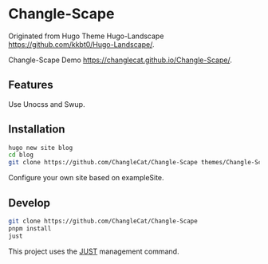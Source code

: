 # Changle-Scape

Originated from Hugo Theme Hugo-Landscape https://github.com/kkbt0/Hugo-Landscape/.

Changle-Scape Demo https://changlecat.github.io/Changle-Scape/.

## Features

Use Unocss and Swup.

## Installation

```bash
hugo new site blog
cd blog
git clone https://github.com/ChangleCat/Changle-Scape themes/Changle-Scape
```
Configure your own site based on exampleSite. 

## Develop

```bash
git clone https://github.com/ChangleCat/Changle-Scape
pnpm install
just
```

This project uses the [JUST](https://just.systems/) management command.

